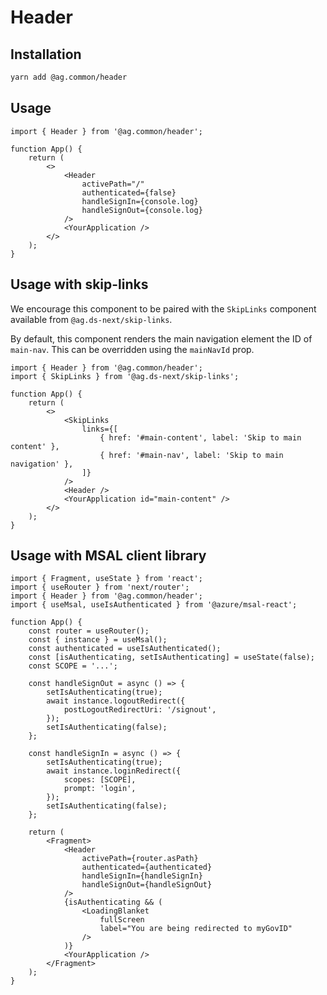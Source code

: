 # Header

## Installation

```sh
yarn add @ag.common/header
```

## Usage

```tsx
import { Header } from '@ag.common/header';

function App() {
	return (
		<>
			<Header
				activePath="/"
				authenticated={false}
				handleSignIn={console.log}
				handleSignOut={console.log}
			/>
			<YourApplication />
		</>
	);
}
```

## Usage with skip-links

We encourage this component to be paired with the `SkipLinks` component available from `@ag.ds-next/skip-links`.

By default, this component renders the main navigation element the ID of `main-nav`. This can be overridden using the `mainNavId` prop.

```tsx
import { Header } from '@ag.common/header';
import { SkipLinks } from '@ag.ds-next/skip-links';

function App() {
	return (
		<>
			<SkipLinks
				links={[
					{ href: '#main-content', label: 'Skip to main content' },
					{ href: '#main-nav', label: 'Skip to main navigation' },
				]}
			/>
			<Header />
			<YourApplication id="main-content" />
		</>
	);
}
```

## Usage with MSAL client library

```tsx
import { Fragment, useState } from 'react';
import { useRouter } from 'next/router';
import { Header } from '@ag.common/header';
import { useMsal, useIsAuthenticated } from '@azure/msal-react';

function App() {
	const router = useRouter();
	const { instance } = useMsal();
	const authenticated = useIsAuthenticated();
	const [isAuthenticating, setIsAuthenticating] = useState(false);
	const SCOPE = '...';

	const handleSignOut = async () => {
		setIsAuthenticating(true);
		await instance.logoutRedirect({
			postLogoutRedirectUri: '/signout',
		});
		setIsAuthenticating(false);
	};

	const handleSignIn = async () => {
		setIsAuthenticating(true);
		await instance.loginRedirect({
			scopes: [SCOPE],
			prompt: 'login',
		});
		setIsAuthenticating(false);
	};

	return (
		<Fragment>
			<Header
				activePath={router.asPath}
				authenticated={authenticated}
				handleSignIn={handleSignIn}
				handleSignOut={handleSignOut}
			/>
			{isAuthenticating && (
				<LoadingBlanket
					fullScreen
					label="You are being redirected to myGovID"
				/>
			)}
			<YourApplication />
		</Fragment>
	);
}
```

